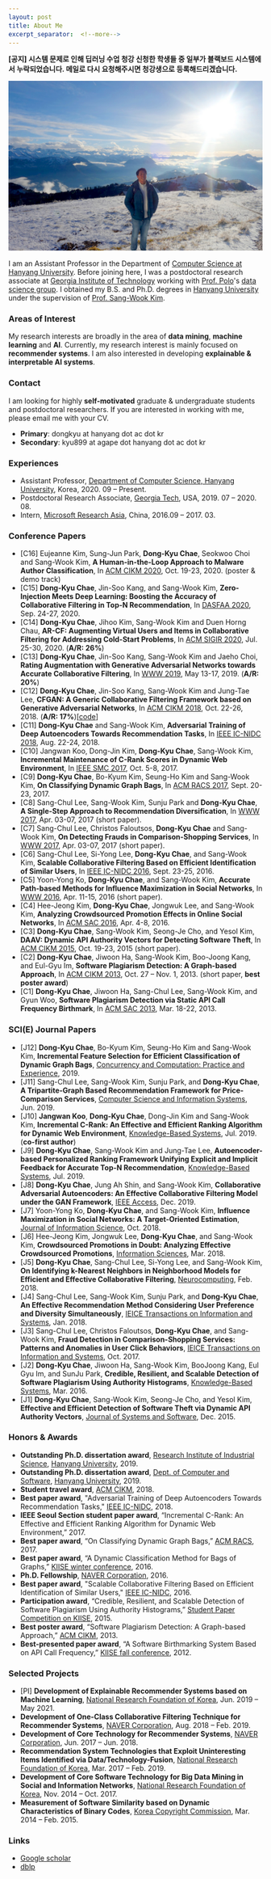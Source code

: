 ```yaml
---
layout: post
title: About Me
excerpt_separator:  <!--more-->
---
```


**[공지] 시스템 문제로 인해 딥러닝 수업 청강 신청한 학생들 중 일부가 블랙보드 시스템에서 누락되었습니다. 메일로 다시 요청해주시면 청강생으로 등록해드리겠습니다.**

![image](https://github.com/dkchae/dkchae.github.io/blob/master/img/me.jpg?raw=true "on Rigi mountain")

I am an Assistant Professor in the Department of <a href="https://cs.hanyang.ac.kr/" target="_blank">Computer Science at Hanyang University</a>. Before joining here, I was a postdoctoral research associate at <a href="https://cc.gatech.edu/" target="_blank">Georgia Institute of Technology</a> working with <a href="https://poloclub.github.io/polochau/" target="_blank">Prof. Polo</a>'s <a href="https://poloclub.github.io/" target="_blank">data science group</a>. I obtained my B.S. and Ph.D. degrees in <a href="http://software.hanyang.ac.kr/" target="_blank">Hanyang University</a> under the supervision of <a href="http://www.agape.hanyang.ac.kr/members/prof" target="_blank">Prof. Sang-Wook Kim</a>.

### Areas of Interest

My research interests are broadly in the area of 	**data mining**, **machine learning** and **AI**. Currently, my research interest is mainly focused on **recommender systems**. I am also interested in developing **explainable & interpretable AI systems**.
 
<a name="contacts"></a>
### Contact

I am looking for highly **self-motivated** graduate & undergraduate students and postdoctoral researchers. If you are interested in working with me, please email me with your CV.
* **Primary**: dongkyu at hanyang dot ac dot kr
* **Secondary**: kyu899 at agape dot hanyang dot ac dot kr

### Experiences
* Assistant Professor, <a href="https://cs.hanyang.ac.kr/" target="_blank">Department of Computer Science, Hanyang University</a>, Korea, 2020. 09 – Present.
* Postdoctoral Research Associate, <a href="https://cc.gatech.edu/" target="_blank">Georgia Tech</a>, USA, 2019. 07 – 2020. 08.
* Intern, <a href="https://www.microsoft.com/en-us/research/lab/microsoft-research-asia/" target="_blank">Microsoft Research Asia</a>, China, 2016.09 – 2017. 03.

<a name="conf"></a>
### Conference Papers

* [C16] Eujeanne Kim, Sung-Jun Park, **Dong-Kyu Chae**, Seokwoo Choi and Sang-Wook Kim, **A Human-in-the-Loop Approach to Malware Author Classification**, In <a href="https://cikm2020.org/" target="_blank">ACM CIKM 2020</a>, Oct. 19-23, 2020. (poster & demo track)
* [C15] **Dong-Kyu Chae**, Jin-Soo Kang, and Sang-Wook Kim, **Zero-Injection Meets Deep Learning: Boosting the Accuracy of Collaborative Filtering in Top-N Recommendation**, In  <a href="http://db.pknu.ac.kr/dasfaa2020/" target="_blank">DASFAA 2020</a>, Sep. 24-27, 2020.
* [C14] **Dong-Kyu Chae**, Jihoo Kim, Sang-Wook Kim and Duen Horng Chau, **AR-CF: Augmenting Virtual Users and Items in Collaborative Filtering for Addressing Cold-Start Problems**, In  <a href="https://sigir.org/sigir2020/" target="_blank">ACM SIGIR 2020</a>, Jul. 25-30, 2020. (__A/R: 26%__)
* [C13] **Dong-Kyu Chae**, Jin-Soo Kang, Sang-Wook Kim and Jaeho Choi, **Rating Augmentation with Generative Adversarial Networks towards Accurate Collaborative Filtering**, In <a href="https://www2019.thewebconf.org/" target="_blank">WWW 2019</a>, May 13-17, 2019. (__A/R: 20%__)
* [C12] **Dong-Kyu Chae**, Jin-Soo Kang, Sang-Wook Kim and Jung-Tae Lee, **CFGAN: A Generic Collaborative Filtering Framework based on Generative Adversarial Networks**, In <a href="https://www.cikm2018.units.it/" target="_blank">ACM CIKM 2018</a>, Oct. 22-26, 2018. (__A/R: 17%__)[<a href="http://www.agape.hanyang.ac.kr/cfgan" target="_blank">code</a>]
* [C11] **Dong-Kyu Chae** and Sang-Wook Kim, **Adversarial Training of Deep Autoencoders Towards Recommendation Tasks**, In <a href="http://nidc2018.csp.escience.cn/dct/page/1" target="_blank">IEEE IC-NIDC 2018</a>, Aug. 22-24, 2018. 
* [C10] Jangwan Koo, Dong-Jin Kim, **Dong-Kyu Chae**, Sang-Wook Kim, **Incremental Maintenance of C-Rank Scores in Dynamic Web Environment**, In <a href="http://smc2017.org/" target="_blank">IEEE SMC 2017</a>, Oct. 5-8, 2017.
* [C9] **Dong-Kyu Chae**, Bo-Kyum Kim, Seung-Ho Kim and Sang-Wook Kim, **On Classifying Dynamic Graph Bags**, In <a href="https://sites.google.com/site/acmracs2017/home" target="_blank">ACM RACS 2017</a>, Sept. 20-23, 2017.
* [C8] Sang-Chul Lee, Sang-Wook Kim, Sunju Park and **Dong-Kyu Chae**, **A Single-Step Approach to Recommendation Diversification**, In <a href="http://papers.www2017.com.au.s3-website-ap-southeast-2.amazonaws.com/forms/index.htm" target="_blank">WWW 2017</a>, Apr. 03-07, 2017 (short paper). 
* [C7] Sang-Chul Lee, Christos Faloutsos, **Dong-Kyu Chae** and Sang-Wook Kim, **On Detecting Frauds in Comparison-Shopping Services**, In <a href="http://papers.www2017.com.au.s3-website-ap-southeast-2.amazonaws.com/forms/index.htm" target="_blank">WWW 2017</a>, Apr. 03-07, 2017 (short paper).
* [C6] Sang-Chul Lee, Si-Yong Lee, **Dong-Kyu Chae**, and Sang-Wook Kim, **Scalable Collaborative Filtering Based on Efficient Identification of Similar Users**, In <a href="https://dblp.org/db/conf/icnidc/index" target="_blank">IEEE IC-NIDC 2016</a>, Sept. 23-25, 2016.
* [C5] Yoon-Yong Ko, **Dong-Kyu Chae**, and Sang-Wook Kim, **Accurate Path-based Methods for Influence Maximization in Social Networks**, In <a href="http://www2016.ca/" target="_blank">WWW 2016</a>, Apr. 11-15, 2016 (short paper).
* [C4] Hee-Jeong Kim, **Dong-Kyu Chae**, Jongwuk Lee, and Sang-Wook Kim, **Analyzing Crowdsourced Promotion Effects in Online Social Networks**, In <a href="https://www.sigapp.org/sac/sac2016/" target="_blank">ACM SAC 2016</a>, Apr. 4-8, 2016.
* [C3] **Dong-Kyu Chae**, Sang-Wook Kim, Seong-Je Cho, and Yesol Kim, **DAAV: Dynamic API Authority Vectors for Detecting Software Theft**, In <a href="https://www.cikm-2015.org/" target="_blank">ACM CIKM 2015</a>, Oct. 19-23, 2015 (short paper).
* [C2] **Dong-Kyu Chae**, Jiwoon Ha, Sang-Wook Kim, Boo-Joong Kang, and Eul-Gyu Im, **Software Plagiarism Detection: A Graph-based Approach**, In <a href="https://cikm2013.org/" target="_blank">ACM CIKM 2013</a>, Oct. 27 – Nov. 1, 2013. (short paper, **best poster award**)
* [C1] **Dong-Kyu Chae**, Jiwoon Ha, Sang-Chul Lee, Sang-Wook Kim, and Gyun Woo, **Software Plagiarism Detection via Static API Call Frequency Birthmark**, In <a href="https://www.sigapp.org/sac/sac2013/" target="_blank">ACM SAC 2013</a>, Mar. 18-22, 2013.

<a name="journal"></a>
### SCI(E) Journal Papers

* [J12] **Dong-Kyu Chae**, Bo-Kyum Kim, Seung-Ho Kim and Sang-Wook Kim, **Incremental Feature Selection for Efficient Classification of Dynamic Graph Bags**, <a href="https://onlinelibrary.wiley.com/journal/15320634" target="_blank">Concurrency and Computation: Practice and Experience</a>, 2019.
* [J11] Sang-Chul Lee, Sang-Wook Kim, Sunju Park, and **Dong-Kyu Chae**, **A Tripartite-Graph Based Recommendation Framework for Price-Comparison Services**, <a href="http://www.comsis.org/" target="_blank">Computer Science and Information Systems</a>, Jun. 2019.
* [J10] **Jangwan Koo**, **Dong-Kyu Chae**, Dong-Jin Kim and Sang-Wook Kim, **Incremental C-Rank: An Effective and Efficient Ranking Algorithm for Dynamic Web Environment**, <a href="https://www.journals.elsevier.com/knowledge-based-systems" target="_blank">Knowledge-Based Systems</a>, Jul. 2019. (**co-first author**)
* [J9] **Dong-Kyu Chae**, Sang-Wook Kim and Jung-Tae Lee, **Autoencoder-based Personalized Ranking Framework Unifying Explicit and Implicit Feedback for Accurate Top-N Recommendation**, <a href="https://www.journals.elsevier.com/knowledge-based-systems" target="_blank">Knowledge-Based Systems</a>, Jul. 2019.
* [J8] **Dong-Kyu Chae**, Jung Ah Shin, and Sang-Wook Kim, **Collaborative Adversarial Autoencoders: An Effective Collaborative Filtering Model under the GAN Framework**, <a href="https://ieeeaccess.ieee.org/" target="_blank">IEEE Access</a>, Dec. 2019. 
* [J7] Yoon-Yong Ko, **Dong-Kyu Chae**, and Sang-Wook Kim, **Influence Maximization in Social Networks: A Target-Oriented Estimation**, <a href="https://journals.sagepub.com/home/jis" target="_blank">Journal of Information Science</a>, Oct. 2018.
* [J6] Hee-Jeong Kim, Jongwuk Lee, **Dong-Kyu Chae**, and Sang-Wook Kim, **Crowdsourced Promotions in Doubt: Analyzing Effective Crowdsourced Promotions**, <a href="https://www.journals.elsevier.com/information-sciences" target="_blank">Information Sciences</a>, Mar. 2018.
* [J5] **Dong-Kyu Chae**, Sang-Chul Lee, Si-Yong Lee, and Sang-Wook Kim, **On Identifying k-Nearest Neighbors in Neighborhood Models for Efficient and Effective Collaborative Filtering**, <a href="https://www.journals.elsevier.com/neurocomputing" target="_blank">Neurocomputing</a>, Feb. 2018.
* [J4] Sang-Chul Lee, Sang-Wook Kim, Sunju Park, and **Dong-Kyu Chae**, **An Effective Recommendation Method Considering User Preference and Diversity Simultaneously**, <a href="https://www.ieice.org/eng/" target="_blank">IEICE Transactions on Information and Systems</a>, Jan. 2018.
* [J3] Sang-Chul Lee, Christos Faloutsos, **Dong-Kyu Chae**, and Sang-Wook Kim, **Fraud Detection in Comparison-Shopping Services: Patterns and Anomalies in User Click Behaviors**, <a href="https://www.ieice.org/eng/" target="_blank">IEICE Transactions on Information and Systems</a>, Oct. 2017.
* [J2] **Dong-Kyu Chae**, Jiwoon Ha, Sang-Wook Kim, BooJoong Kang, Eul Gyu Im, and SunJu Park, **Credible, Resilient, and Scalable Detection of Software Plagiarism Using Authority Histograms**, <a href="https://www.journals.elsevier.com/knowledge-based-systems" target="_blank">Knowledge-Based Systems</a>, Mar. 2016. 
* [J1] **Dong-Kyu Chae**, Sang-Wook Kim, Seong-Je Cho, and Yesol Kim, **Effective and Efficient Detection of Software Theft via Dynamic API Authority Vectors**, <a href="https://www.journals.elsevier.com/journal-of-systems-and-software" target="_blank">Journal of Systems and Software</a>, Dec. 2015.

<a name="awards"></a>
### Honors & Awards

* **Outstanding Ph.D. dissertation award**, <a href="https://www.hanyang.ac.kr/web/www/-217" target="_blank">Research Institute of Industrial Science</a>, <a href="https://www.hanyang.ac.kr/" target="_blank">Hanyang University</a>, 2019. 
* **Outstanding Ph.D. dissertation award**, <a href="https://software.hanyang.ac.kr/" target="_blank">Dept. of Computer and Software</a>, <a href="https://www.hanyang.ac.kr/" target="_blank">Hanyang University</a>, 2019.
* **Student travel award**, <a href="https://www.cikm2018.units.it/" target="_blank">ACM CIKM</a>, 2018.
* **Best paper award**, "Adversarial Training of Deep Autoencoders Towards Recommendation Tasks," <a href="http://nidc2018.csp.escience.cn/dct/page/1" target="_blank">IEEE IC-NIDC</a>, 2018.
* **IEEE Seoul Section student paper award**, “Incremental C-Rank: An Effective and Efficient Ranking Algorithm for Dynamic Web Environment,” 2017.
* **Best paper award**, “On Classifying Dynamic Graph Bags,” <a href="https://sites.google.com/site/acmracs2017/home" target="_blank">ACM RACS</a>, 2017.
* **Best paper award**, “A Dynamic Classification Method for Bags of Graphs,” <a href="http://www.kiise.or.kr/conference/wc/43/" target="_blank">KIISE winter conference</a>, 2016.
* **Ph.D. Fellowship**, <a href="https://www.navercorp.com/en" target="_blank">NAVER Corporation</a>, 2016.
* **Best paper award**, "Scalable Collaborative Filtering Based on Efficient Identification of Similar Users," <a href="https://dblp.org/db/conf/icnidc/index" target="_blank">IEEE IC-NIDC</a>, 2016.
* **Participation award**, “Credible, Resilient, and Scalable Detection of Software Plagiarism Using Authority Histograms,” <a href="kiise.or.kr/academy/board/academyNewsList.fa?MENU_ID=080100&sch_add_bd=학회소식&at=subject&aw=학생논문경진대회%20입상자%20명단">Student Paper Competition on KIISE</a>, 2015.
* **Best poster award**, “Software Plagiarism Detection: A Graph-based Approach,” <a href="https://cikm2013.org/" target="_blank">ACM CIKM</a>, 2013.
* **Best-presented paper award**, “A Software Birthmarking System Based on API Call Frequency,” <a href="http://www.kiise.or.kr/conference02/" target="_blank">KIISE fall conference</a>, 2012.

<a name="projects"></a>
### Selected Projects

* [PI] **Development of Explainable Recommender Systems based on Machine Learning**, <a href="https://www.nrf.re.kr/index" target="_blank">National Research Foundation of Korea</a>, Jun. 2019 – May 2021. 
* **Development of One-Class Collaborative Filtering Technique for Recommender Systems**, <a href="https://www.navercorp.com/en" target="_blank">NAVER Corporation</a>, Aug. 2018 – Feb. 2019.
* **Development of Core Technology for Recommender Systems**, <a href="https://www.navercorp.com/en" target="_blank">NAVER Corporation</a>, Jun. 2017 – Jun. 2018.
* **Recommendation System Technologies that Exploit Uninteresting Items Identified via Data/Technology-Fusion**, <a href="https://www.nrf.re.kr/index" target="_blank">National Research Foundation of Korea</a>, Mar. 2017 – Feb. 2019.
* **Development of Core Software Technology for Big Data Mining in Social and Information Networks**, <a href="https://www.nrf.re.kr/index" target="_blank">National Research Foundation of Korea</a>,  Nov. 2014 – Oct. 2017. 
* **Measurement of Software Similarity based on Dynamic Characteristics of Binary Codes**, <a href="https://www.copyright.or.kr/main.do" target="_blank">Korea Copyright Commission</a>, Mar. 2014 – Feb. 2015.

### Links

* <a href="https://scholar.google.com/citations?user=cUkDvwQAAAAJ&hl=ko&oi=ao" target="_blank">Google scholar</a>
* <a href="https://dblp.uni-trier.de/pers/hd/c/Chae:Dong=Kyu" target="_blank">dblp</a>


